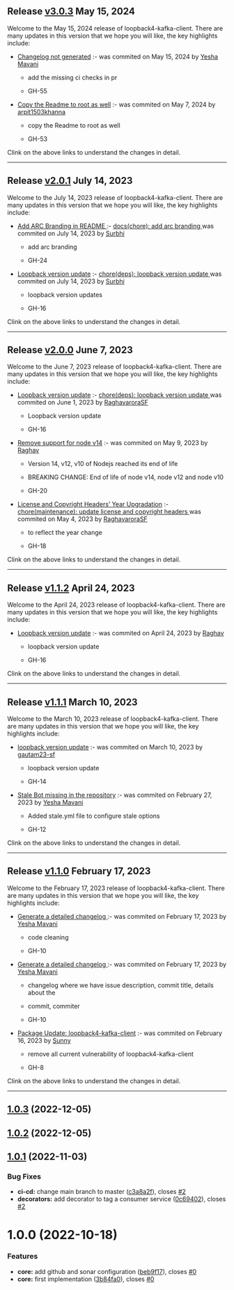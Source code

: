 ## Release [v3.0.3](https://github.com/sourcefuse/loopback4-kafka-client/compare/v3.0.2..v3.0.3) May 15, 2024
Welcome to the May 15, 2024 release of loopback4-kafka-client. There are many updates in this version that we hope you will like, the key highlights include:

  - [Changelog not generated](https://github.com/sourcefuse/loopback4-kafka-client/issues/55) :- [](https://github.com/sourcefuse/loopback4-kafka-client/commit/230f00346b535a1d19b9c9db5cddc26c4ab7db71) was commited on May 15, 2024 by [Yesha Mavani](mailto:yesha.mavani@sourcefuse.com)
    
      - add the missing ci checks in pr
      
      - GH-55
      
  
  - [Copy the Readme to root as well](https://github.com/sourcefuse/loopback4-kafka-client/issues/53) :- [](https://github.com/sourcefuse/loopback4-kafka-client/commit/c88a289f9dce71b8cdf6b25df5cae53b537dfb4f) was commited on May 7, 2024 by [arpit1503khanna](mailto:arpit.khanna@sourcefuse.com)
    
      - copy the Readme to root as well
      
      - GH-53
      
  
Clink on the above links to understand the changes in detail.
  ___

## Release [v2.0.1](https://github.com/sourcefuse/loopback4-kafka-client/compare/v2.0.0..v2.0.1) July 14, 2023
Welcome to the July 14, 2023 release of loopback4-kafka-client. There are many updates in this version that we hope you will like, the key highlights include:

  - [Add ARC Branding in README ](https://github.com/sourcefuse/loopback4-kafka-client/issues/24) :- [docs(chore): add arc branding ](https://github.com/sourcefuse/loopback4-kafka-client/commit/8384b2ef507606db45963f9262cccb4aa868579a) was commited on July 14, 2023 by [Surbhi](mailto:98279679+Surbhi-sharma1@users.noreply.github.com)
    
      - add arc branding
      
      -  GH-24
      
  
  - [Loopback version update](https://github.com/sourcefuse/loopback4-kafka-client/issues/16) :- [chore(deps): loopback version update ](https://github.com/sourcefuse/loopback4-kafka-client/commit/ded131b7395a34536b81728a9d98730f2789fc37) was commited on July 14, 2023 by [Surbhi](mailto:98279679+Surbhi-sharma1@users.noreply.github.com)
    
      - loopback version updates
      
      -  GH-16
      
  
Clink on the above links to understand the changes in detail.
  ___

## Release [v2.0.0](https://github.com/sourcefuse/loopback4-kafka-client/compare/v1.1.2..v2.0.0) June 7, 2023
Welcome to the June 7, 2023 release of loopback4-kafka-client. There are many updates in this version that we hope you will like, the key highlights include:

  - [Loopback version update](https://github.com/sourcefuse/loopback4-kafka-client/issues/16) :- [chore(deps): loopback version update ](https://github.com/sourcefuse/loopback4-kafka-client/commit/c6776be45ea154ee7d77e196a91b0fef01cd9982) was commited on June 1, 2023 by [RaghavaroraSF](mailto:97958393+RaghavaroraSF@users.noreply.github.com)
    
      - Loopback version update
      
      -  GH-16
      
  
  - [Remove support for node v14](https://github.com/sourcefuse/loopback4-kafka-client/issues/20) :- [](https://github.com/sourcefuse/loopback4-kafka-client/commit/7e48aa5ff8d46ad343ba5d3938022f9a8b2455f4) was commited on May 9, 2023 by [Raghav](mailto:Raghav.arora@sourcefuse.com)
    
      - Version 14, v12, v10 of Nodejs reached its end of life
      
      - BREAKING CHANGE: End of life of node v14, node v12 and node v10
      
      - GH-20
      
  
  - [License  and Copyright Headers’ Year Upgradation](https://github.com/sourcefuse/loopback4-kafka-client/issues/18) :- [chore(maintenance): update license and copyright headers ](https://github.com/sourcefuse/loopback4-kafka-client/commit/8daf48a97b16c00855cab76c647009e3c22a1204) was commited on May 4, 2023 by [RaghavaroraSF](mailto:97958393+RaghavaroraSF@users.noreply.github.com)
    
      - to reflect the year change
      
      -  GH-18
      
  
Clink on the above links to understand the changes in detail.
  ___

## Release [v1.1.2](https://github.com/sourcefuse/loopback4-kafka-client/compare/v1.1.1..v1.1.2) April 24, 2023
Welcome to the April 24, 2023 release of loopback4-kafka-client. There are many updates in this version that we hope you will like, the key highlights include:

  - [Loopback version update](https://github.com/sourcefuse/loopback4-kafka-client/issues/16) :- [](https://github.com/sourcefuse/loopback4-kafka-client/commit/e87b54424a91ee60e382836cdbcd932808dd8bfb) was commited on April 24, 2023 by [Raghav](mailto:Raghav.arora@sourcefuse.com)
    
      - loopback version update
      
      - GH-16
      
  
Clink on the above links to understand the changes in detail.
  ___

## Release [v1.1.1](https://github.com/sourcefuse/loopback4-kafka-client/compare/v1.1.0..v1.1.1) March 10, 2023
Welcome to the March 10, 2023 release of loopback4-kafka-client. There are many updates in this version that we hope you will like, the key highlights include:

  - [loopback version update](https://github.com/sourcefuse/loopback4-kafka-client/issues/14) :- [](https://github.com/sourcefuse/loopback4-kafka-client/commit/69a4ed546a9da3045734470473ec094b0c5bb60c) was commited on March 10, 2023 by [gautam23-sf](mailto:gautam.agarwal@sourcefuse.com)
    
      - loopback version update
      
      - GH-14
      
  
  - [Stale Bot missing in the repository](https://github.com/sourcefuse/loopback4-kafka-client/issues/12) :- [](https://github.com/sourcefuse/loopback4-kafka-client/commit/0cf3fb41d1614d15f2b06d27cc3514a094500097) was commited on February 27, 2023 by [Yesha  Mavani](mailto:yesha.mavani@sourcefuse.com)
    
      - Added stale.yml file to configure stale options
      
      - GH-12
      
  
Clink on the above links to understand the changes in detail.
  ___

## Release [v1.1.0](https://github.com/sourcefuse/loopback4-kafka-client/compare/v1.0.3..v1.1.0) February 17, 2023
Welcome to the February 17, 2023 release of loopback4-kafka-client. There are many updates in this version that we hope you will like, the key highlights include:

  - [Generate a detailed changelog ](https://github.com/sourcefuse/loopback4-kafka-client/issues/10) :- [](https://github.com/sourcefuse/loopback4-kafka-client/commit/69b9778d2a8e4bab371d5521962b66487781710b) was commited on February 17, 2023 by [Yesha  Mavani](mailto:yesha.mavani@sourcefuse.com)
    
      - code cleaning
      
      - GH-10
      
  
  - [Generate a detailed changelog ](https://github.com/sourcefuse/loopback4-kafka-client/issues/10) :- [](https://github.com/sourcefuse/loopback4-kafka-client/commit/8598164b12b7b0bf000bb861329380beb171d5d8) was commited on February 17, 2023 by [Yesha  Mavani](mailto:yesha.mavani@sourcefuse.com)
    
      - changelog where we have issue description, commit title, details about the
      
      - commit, commiter
      
      - GH-10
      
  
  - [Package Update: loopback4-kafka-client](https://github.com/sourcefuse/loopback4-kafka-client/issues/8) :- [](https://github.com/sourcefuse/loopback4-kafka-client/commit/bff2cb16b179864aacbee9c81cf345a92b4e5809) was commited on February 16, 2023 by [Sunny](mailto:sunny.tyagi@sourcefuse.com)
    
      - remove all current vulnerability of loopback4-kafka-client
      
      - GH-8
      
  
Clink on the above links to understand the changes in detail.
  ___

## [1.0.3](https://github.com/sourcefuse/loopback4-kafka-client/compare/v1.0.2...v1.0.3) (2022-12-05)

## [1.0.2](https://github.com/sourcefuse/loopback4-kafka-client/compare/v1.0.1...v1.0.2) (2022-12-05)

## [1.0.1](https://github.com/sourcefuse/loopback4-kafka-client/compare/v1.0.0...v1.0.1) (2022-11-03)

### Bug Fixes

- **ci-cd:** change main branch to master ([c3a8a2f](https://github.com/sourcefuse/loopback4-kafka-client/commit/c3a8a2f06bcb31ed13602a10648cdbecde27547f)), closes [#2](https://github.com/sourcefuse/loopback4-kafka-client/issues/2)
- **decorators:** add decorator to tag a consumer service ([0c69402](https://github.com/sourcefuse/loopback4-kafka-client/commit/0c69402e4241f684e263361bf0e7b83d7f561447)), closes [#2](https://github.com/sourcefuse/loopback4-kafka-client/issues/2)

# 1.0.0 (2022-10-18)

### Features

- **core:** add github and sonar configuration ([beb9f17](https://github.com/sourcefuse/loopback4-kafka-client/commit/beb9f172efc26f5665691fb0064f7bbc2264b3ed)), closes [#0](https://github.com/sourcefuse/loopback4-kafka-client/issues/0)
- **core:** first implementation ([3b84fa0](https://github.com/sourcefuse/loopback4-kafka-client/commit/3b84fa0efd5a6516c72558a40688d3de359e2ebc)), closes [#0](https://github.com/sourcefuse/loopback4-kafka-client/issues/0)